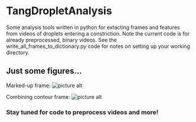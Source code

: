 # TangDropletAnalysis

Some analysis tools written in python for extacting frames and features from videos of droplets entering a constriction. Note the current code is for already preprocessed, binary videos. See the write_all_frames_to_dictionary.py code for notes on setting up your working directory.

## Just some figures...
Marked-up frame:
![picture alt]("https://github.com/cococastano/TangDropletAnalysis/tree/master/Figures/mark_up.png")

Combining contour frame:
![picture alt]("https://github.com/cococastano/TangDropletAnalysis/tree/master/Figures/combine_contour.png")

### Stay tuned for code to preprocess videos and more!
